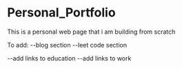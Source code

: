 # Personal_Portfolio
This is a personal web page that i am building from scratch

To add:
  --blog section
  --leet code section
  
  --add links to education
  --add links to work


